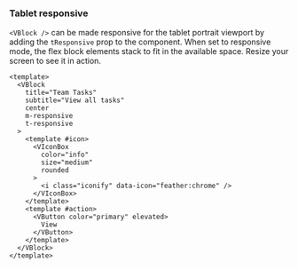 ### Tablet responsive

`<VBlock />` can be made responsive for the tablet portrait viewport
by adding the `tResponsive` prop to the component. When set to responsive mode,
the flex block elements stack to fit in the available space.
Resize your screen to see it in action.

<!--code-->

```vue
<template>
  <VBlock
    title="Team Tasks"
    subtitle="View all tasks"
    center
    m-responsive
    t-responsive
  >
    <template #icon>
      <VIconBox
        color="info"
        size="medium"
        rounded
      >
        <i class="iconify" data-icon="feather:chrome" />
      </VIconBox>
    </template>
    <template #action>
      <VButton color="primary" elevated>
        View
      </VButton>
    </template>
  </VBlock>
</template>
```

<!--/code-->

<!--example-->

<div class="field">
  <div class="control">
    <div class="l-card">
      <VBlock 
        title="Team Tasks" 
        subtitle="View all tasks" 
        center 
        m-responsive
        t-responsive
      >
        <template #icon>
          <VIconBox color="info" size="medium" rounded>
            <i class="iconify" data-icon="feather:chrome"></i>
          </VIconBox>
        </template>
        <template #action>
          <VButton color="primary" elevated>View</VButton>
        </template>
      </VBlock>
    </div>
  </div>
</div>

<!--/example-->
